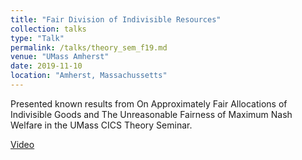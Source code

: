 ```yaml
---
title: "Fair Division of Indivisible Resources"
collection: talks
type: "Talk"
permalink: /talks/theory_sem_f19.md
venue: "UMass Amherst"
date: 2019-11-10
location: "Amherst, Massachussetts"
---
```


Presented known results from On Approximately Fair Allocations of Indivisible Goods and The Unreasonable Fairness of Maximum Nash Welfare in the UMass CICS Theory Seminar.

[Video](https://umass-amherst.zoom.us/rec/play/2kv4C4bNCYub4Id1QVExLhjI4yCEydQTCVy6LGHpaM5Bxjr_mKpH6milYyNFfMmJ0VhLTXmVpYlyu6C7.UgHEc3ibeqtdG2ZO?continueMode=true&_x_zm_rtaid=_xb93IisQWOvjSkOjHUr0w.1609792233204.ed08bb38cb82d616f825a6b468b4b00f&_x_zm_rhtaid=108)
